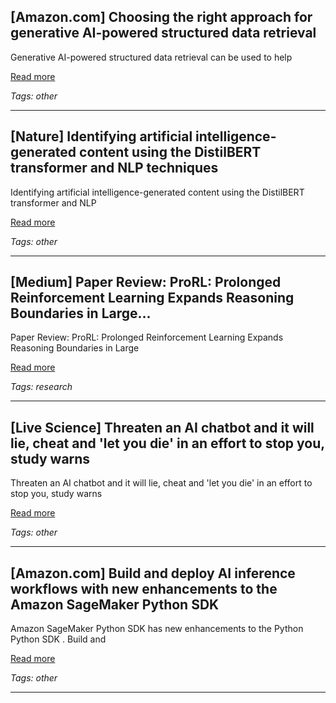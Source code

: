 ## [Amazon.com] Choosing the right approach for generative AI-powered structured data retrieval

Generative AI-powered structured data retrieval can be used to help

[Read more](https://aws.amazon.com/blogs/machine-learning/choosing-the-right-approach-for-generative-ai-powered-structured-data-retrieval/)

_Tags: other_

---
## [Nature] Identifying artificial intelligence-generated content using the DistilBERT transformer and NLP techniques

Identifying artificial intelligence-generated content using the DistilBERT transformer and NLP

[Read more](https://www.nature.com/articles/s41598-025-08208-7)

_Tags: other_

---
## [Medium] Paper Review: ProRL: Prolonged Reinforcement Learning Expands Reasoning Boundaries in Large…

Paper Review: ProRL: Prolonged Reinforcement Learning Expands Reasoning Boundaries in Large

[Read more](https://artgor.medium.com/paper-review-prorl-prolonged-reinforcement-learning-expands-reasoning-boundaries-in-large-10693a70ac55)

_Tags: research_

---
## [Live Science] Threaten an AI chatbot and it will lie, cheat and 'let you die' in an effort to stop you, study warns

Threaten an AI chatbot and it will lie, cheat and 'let you die' in an effort to stop you, study warns

[Read more](https://www.livescience.com/technology/artificial-intelligence/threaten-an-ai-chatbot-and-it-will-lie-cheat-and-let-you-die-in-an-effort-to-stop-you-study-warns)

_Tags: other_

---
## [Amazon.com] Build and deploy AI inference workflows with new enhancements to the Amazon SageMaker Python SDK

Amazon SageMaker Python SDK has new enhancements to the Python Python SDK . Build and

[Read more](https://aws.amazon.com/blogs/machine-learning/build-and-deploy-ai-inference-workflows-with-new-enhancements-to-the-amazon-sagemaker-python-sdk/)

_Tags: other_

---
